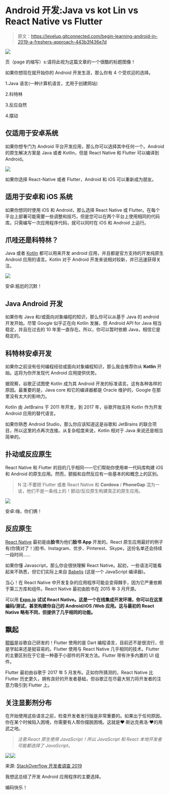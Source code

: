 # Android 开发:Java vs kot Lin vs React Native vs Flutter

> 原文：<https://levelup.gitconnected.com/begin-learning-android-in-2019-a-freshers-approach-443b3f436e7d>

![](img/7afe8d45845ebca2c876f6a2ac70a2c5.png)

页（page 的缩写）s:请将此视为这篇文章的一个很酷的标题图像！

如果你想现在就开始你的 Android 开发生涯，那么你有 4 个受欢迎的选择。

1.Java 语言(一种计算机语言，尤用于创建网站)

2.科特林

3.反应自然

4.摆动

## **仅适用于安卓系统**

如果你想专门为 Android 平台开发应用，那么你可以选择其中任何一个。Android 的原生解决方案是 Java 或者 Kotlin，但是 React Native 和 Flutter 可以编译到 Android。

![](img/c202c663d39788a341a1204f76acdf32.png)

如果你选择 React-Native 或者 Flutter，Android 和 iOS 可以重新成为朋友。

## **适用于安卓和 iOS 系统**

如果你想同时使用 iOS 和 Android，那么选择 React Native 或 Flutter。在每个平台上部署可能需要一些调整和技巧，但是您可以在两个平台上使用相同的代码库。只需编写一次应用程序代码，就可以同时在 iOS 和 Android 上运行。

## **爪哇还是科特林？**

Java 或者 [Kotlin](https://kotlinlang.org/) 都可以用来开发 android 应用，并且都是官方支持的开发纯原生 Android 应用的语言。Kotlin 对于 Android 开发来说相对较新，并已迅速获得关注。

![](img/d26b5fafc295538b30589a40082c992c.png)

安卓:尴尬的沉默！

## **Java Android 开发**

如果你有 Java 和/或面向对象编程的知识，那么你可以从基于 Java 的 android 开发开始。尽管 Google 似乎正在向 Kotlin 发展，但 Android API for Java 相当稳定，并且在过去的 10 年里一直存在。所以，你可以暂时依赖 Java，相信它是稳定的。

## **科特林安卓开发**

如果你之前没有任何编程经验或面向对象编程知识，那么我会推荐你从 **Kotlin** 开始。这将为你开发现代 Android 应用提供优势。

据观察，谷歌正试图使 Kotlin 成为其 Android 开发的标准语言。这有各种各样的原因。最重要的是，Java core 和它的编译器都是 Oracle 维护的，Google 在那里没有太大的影响力。

Kotlin 由 JetBrains 于 2011 年开发，到 2017 年，谷歌开始支持 Kotlin 作为开发 Android 应用的替代语言。

如果你熟悉 Android Studio，那么你应该知道这是谷歌和 JetBrains 的联合项目，所以这里的点再次连接。从复杂程度来说，Kotlin 相对于 Java 来说还是相当简单的。

## **扑动或反应原生**

React Native 和 Flutter 的目的几乎相同——它们帮助你使用单一代码库构建 iOS 和 Android 的原生应用。然而，颤振和自然反应有一些基本的和概念上的区别。

> N 注:不要把 Flutter 或者 React Native 和 **Cordova** / **PhoneGap** 混为一谈，他们不是一条线上的！颤动/反应原生构建真正的原生应用。

![](img/d61004c598b64421cec150cde48c2051.png)

安卓:嗨，你们俩！

## **反应原生**

[React Native](https://facebook.github.io/react-native/) 最初是由**脸书**为他们**脸书 App** 开发的。React 原生应用最好的例子有(你猜对了！)脸书、Instagram、优步、Pinterest、Skype，这份名单还会持续一段时间……

如果你懂 Javascript，那么你会很快理解 React Native。起初，一些语法可能看起来不熟悉，但它们实际上来自 [Babeljs](https://babeljs.io/) (这是一个 JavaScript 编译器)。

当心！在 React Native 中开发复杂的应用程序可能会变得棘手，因为它严重依赖于第三方库和组件。React Native 最初由脸书在 2015 年 3 月开源。

可以用 [**Expo.io**](https://expo.io/) **试试 React Native。这是一个在线集成开发环境，你可以在这里编码/测试，甚至构建你自己的 Android/iOS /Web 应用。这与最初的 React Native 略有不同，但提供了几乎相同的功能。**

## **飘起**

[颤振](https://flutter.dev/)是谷歌自己研发的！Flutter 使用的是 Dart 编程语言，目前还不是很流行，但是学起来还是挺容易的。Flutter 使用与 React Native 几乎相同的技术。Flutter 的主要区别在于它是一种基于小部件的开发方法。Flutter 带有许多内置的 UI 组件。

Flutter 最初由谷歌于 2017 年 5 月发布。正如你所猜测的，React Native 比 Flutter 历史更久，拥有良好的开发者基础，但谷歌正在尽最大努力将开发者的注意力吸引到 Flutter 上。

## **关注显影剂分布**

在开始使用这些语言之前，检查开发者发行版是非常重要的。如果出于任何原因，你在某个时候陷入困境，你需要有人帮你摆脱困境。这就是❤·斯达克弗洛·❤的用武之地。

> *注意:React 原生使用 JavaScript！所以 JavaScript 和 React 本地开发者可能都选择了 JavaScript。*

![](img/ea5daf80ff9b7c8ca2259ab12e5548b1.png)![](img/6122a72ca61d6e3e61f2e6953929ba42.png)

来源: [StackOverflow 开发者调查 2019](https://insights.stackoverflow.com/survey/2019)

我想这总结了开发 Android 应用程序的主要选择。

编码快乐！